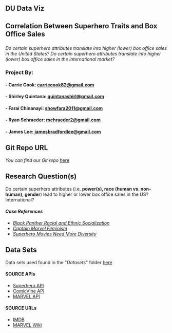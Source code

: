 ## DU Data Viz
## Correlation Between Superhero Traits and Box Office Sales
####
#####
_Do certain superhero attributes translate into higher (lower) box office sales in the United States? Do certain superhero attributes_ _translate into higher (lower) box office sales in the international market?_

### Project By: 
#### - Carrie Cook: carriecook82@gmail.com
#### - Shirley Quintana: quintanashirl@gmail.com
#### - Farai Chinanayi: showfara2011@gmail.com
#### - Ryan Schraeder: rschraeder2@gmail.com
#### - James Lee: jamesbradfordlee@gmail.com

## Git Repo URL
*You can find our Git repo* [here](https://github.com/RyanSchraeder/Group-Project-One_UDENDATA.git)

## Research Question(s)
Do certain superhero attributes (i.e. **power(s), race (human vs. non-human), gender**) lead to higher or lower box office sales in the US? International?

#### _Case References_

- [*Black Panther Racial and Ethnic Socialization*](https://www.houstonchronicle.com/local/gray-matters/article/black-panther-racial-and-ethnic-socialization-12741221.php)
- [*Captain Marvel Feminism*](https://mashable.com/article/captain-marvel-feminism-female-superhero/#rl4Cmu74Kgq5)
- [*Superhero Movies Need More Diversity*](https://comicsverse.com/why-superhero-movies-need-more-diversity/)

## Data Sets
Data sets used found in the "_Datasets_" folder [here](/Datasets)

#### SOURCE APIs
- [Superhero API](https://superheroapi.com/)
- [ComicVine API](https://comicvine.gamespot.com/api/)
- [MARVEL API](https://developer.marvel.com/)
#### SOURCE URLs
- [IMDB](https://www.imdb.com/list/ls038977111/)
- [MARVEL Wiki](https://marvelcinematicuniverse.fandom.com/wiki/Marvel_Cinematic_Universe_Wiki)


